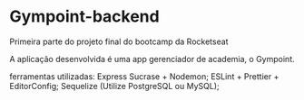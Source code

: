 # Gympoint-backend
Primeira parte do projeto final do bootcamp da Rocketseat

A aplicação desenvolvida é uma app gerenciador de academia, o Gympoint.

ferramentas utilizadas:
Express
Sucrase + Nodemon;
ESLint + Prettier + EditorConfig;
Sequelize (Utilize PostgreSQL ou MySQL);
